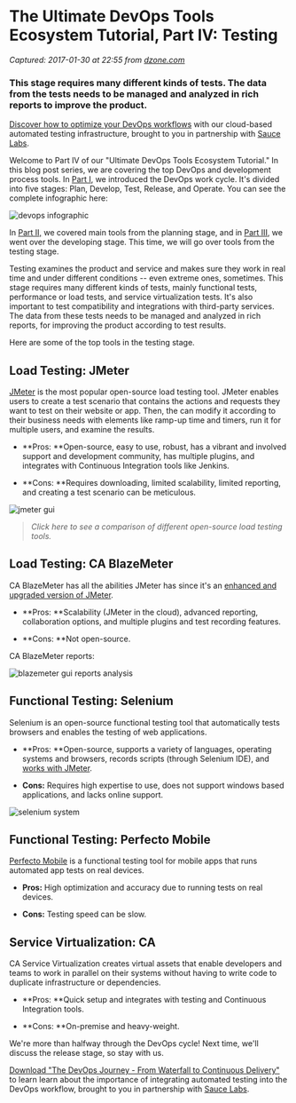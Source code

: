 # The Ultimate DevOps Tools Ecosystem Tutorial, Part IV: Testing 

_Captured: 2017-01-30 at 22:55 from [dzone.com](https://dzone.com/articles/the-ultimate-devops-tools-ecosystem-tutorial-part-3?edition=266885&utm_source=Daily%20Digest&utm_medium=email&utm_campaign=dd%202017-01-30)_

### This stage requires many different kinds of tests. The data from the tests needs to be managed and analyzed in rich reports to improve the product.

[Discover how to optimize your DevOps workflows](https://dzone.com/go?i=161129&u=http%3A%2F%2Finfo.saucelabs.com%2Fpaper-the-devops-journey.html%3Futm_campaign%3Ddevopsjourney%2Bwp%26utm_medium%3Dtextlink%26utm_source%3Ddzone-devops%26utm_content%3Darticle) with our cloud-based automated testing infrastructure, brought to you in partnership with [Sauce Labs](https://dzone.com/go?i=161129&u=http%3A%2F%2Finfo.saucelabs.com%2Fpaper-the-devops-journey.html%3Futm_campaign%3Ddevopsjourney%2Bwp%26utm_medium%3Dtextlink%26utm_source%3Ddzone-devops%26utm_content%3Darticle).

Welcome to Part IV of our "Ultimate DevOps Tools Ecosystem Tutorial." In this blog post series, we are covering the top DevOps and development process tools. In [Part I](https://dzone.com/articles/the-ultimate-devops-tools-ecosystem-tutorial-part), we introduced the DevOps work cycle. It's divided into five stages: Plan, Develop, Test, Release, and Operate. You can see the complete infographic here:

![devops infographic](https://cdn2.hubspot.net/hubfs/208250/Blog_Images/DevOps-Infographic-v1.4%20690x690.png)

In [Part II,](https://dzone.com/articles/the-ultimate-devops-tools-ecosystem-tutorial-part-1) we covered main tools from the planning stage, and in [Part III](https://dzone.com/articles/the-ultimate-devops-tools-ecosystem-tutorial-part-2), we went over the developing stage. This time, we will go over tools from the testing stage.

Testing examines the product and service and makes sure they work in real time and under different conditions -- even extreme ones, sometimes. This stage requires many different kinds of tests, mainly functional tests, performance or load tests, and service virtualization tests. It's also important to test compatibility and integrations with third-party services. The data from these tests needs to be managed and analyzed in rich reports, for improving the product according to test results.

Here are some of the top tools in the testing stage.

## Load Testing: JMeter

[JMeter](http://jmeter.apache.org/) is the most popular open-source load testing tool. JMeter enables users to create a test scenario that contains the actions and requests they want to test on their website or app. Then, the can modify it according to their business needs with elements like ramp-up time and timers, run it for multiple users, and examine the results.

  * **Pros: **Open-source, easy to use, robust, has a vibrant and involved support and development community, has multiple plugins, and integrates with Continuous Integration tools like Jenkins.

  * **Cons: **Requires downloading, limited scalability, limited reporting, and creating a test scenario can be meticulous. 

![jmeter gui](https://cdn2.hubspot.net/hubfs/208250/Blog_Images/devops41.png)

> _Click here to see a comparison of different open-source load testing tools._

## Load Testing: CA BlazeMeter

CA BlazeMeter has all the abilities JMeter has since it's an [enhanced and upgraded version of JMeter](https://www.blazemeter.com/jmeter-load-testing?utm_source=BM&utm_medium=BM_blog&utm_campaign=ultimate-devops-tools-ecosystem-tutorial-part4).

  * **Pros: **Scalability (JMeter in the cloud), advanced reporting, collaboration options, and multiple plugins and test recording features.

  * **Cons: **Not open-source. 

CA BlazeMeter reports:

![blazemeter gui reports analysis](https://cdn2.hubspot.net/hubfs/208250/Blog_Images/devops42.png)

## Functional Testing: Selenium

Selenium is an open-source functional testing tool that automatically tests browsers and enables the testing of web applications.

  * **Pros: **Open-source, supports a variety of languages, operating systems and browsers, records scripts (through Selenium IDE), and [works with JMeter](https://www.blazemeter.com/blog/jmeter-webdriver-sampler?utm_source=BM&utm_medium=BM_blog&utm_campaign=ultimate-devops-tools-ecosystem-tutorial-part4).

  * **Cons:** Requires high expertise to use, does not support windows based applications, and lacks online support. 

![selenium system](https://cdn2.hubspot.net/hubfs/208250/Blog_Images/devops43.png)

## Functional Testing: Perfecto Mobile

[Perfecto Mobile](https://www.perfectomobile.com/) is a functional testing tool for mobile apps that runs automated app tests on real devices.

  * **Pros:** High optimization and accuracy due to running tests on real devices.

  * **Cons:** Testing speed can be slow.

## Service Virtualization: CA

CA Service Virtualization creates virtual assets that enable developers and teams to work in parallel on their systems without having to write code to duplicate infrastructure or dependencies.

  * **Pros: **Quick setup and integrates with testing and Continuous Integration tools.

  * **Cons: **On-premise and heavy-weight. 

We're more than halfway through the DevOps cycle! Next time, we'll discuss the release stage, so stay with us.

[Download "The DevOps Journey - From Waterfall to Continuous Delivery"](https://dzone.com/go?i=161130&u=http%3A%2F%2Finfo.saucelabs.com%2Fpaper-the-devops-journey.html%3Futm_campaign%3Ddevopsjourney%2Bwp%26utm_medium%3Dtextlink%26utm_source%3Ddzone-devops%26utm_content%3Darticle) to learn learn about the importance of integrating automated testing into the DevOps workflow, brought to you in partnership with [Sauce Labs](https://dzone.com/go?i=161130&u=http%3A%2F%2Finfo.saucelabs.com%2Fpaper-the-devops-journey.html%3Futm_campaign%3Ddevopsjourney%2Bwp%26utm_medium%3Dtextlink%26utm_source%3Ddzone-devops%26utm_content%3Darticle).
